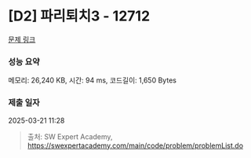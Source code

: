 # [D2] 파리퇴치3 - 12712 

[문제 링크](https://swexpertacademy.com/main/code/problem/problemDetail.do?contestProbId=AXuARWAqDkQDFARa) 

### 성능 요약

메모리: 26,240 KB, 시간: 94 ms, 코드길이: 1,650 Bytes

### 제출 일자

2025-03-21 11:28



> 출처: SW Expert Academy, https://swexpertacademy.com/main/code/problem/problemList.do